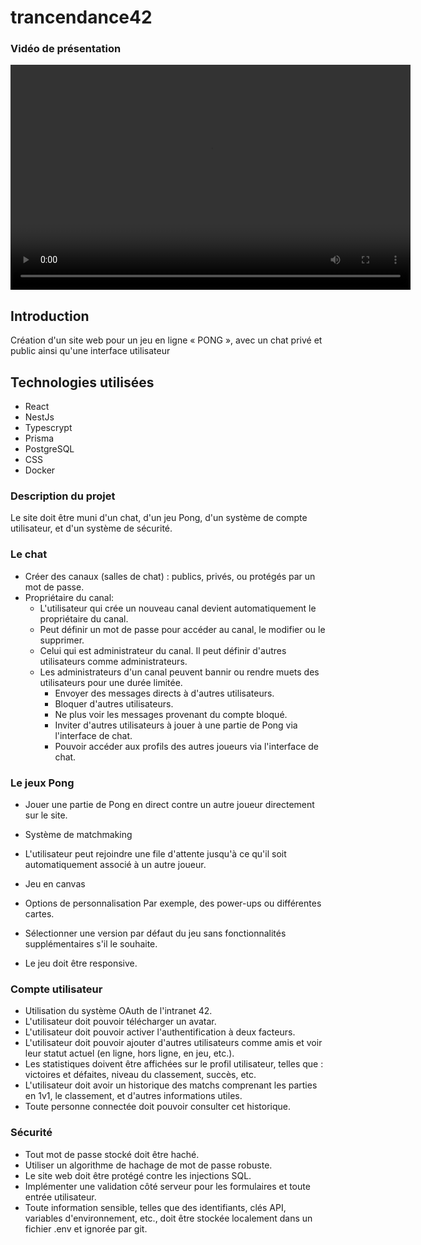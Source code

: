 # trancendance42

### Vidéo de présentation

<video width="640" height="360" controls>
  <source src="https://www.youtube.com/watch?v=GV_ROvB304o" type="video/mp4">
  Votre navigateur ne supporte pas la lecture de vidéos.
</video>

## Introduction

Création d'un site web pour un jeu en ligne « PONG », avec un chat privé et public ainsi qu'une interface utilisateur

## Technologies utilisées

- React
- NestJs
- Typescrypt
- Prisma
- PostgreSQL
- CSS
- Docker

### Description du projet

Le site doit être muni d'un chat, d'un jeu Pong, d'un système de compte utilisateur, et d'un système de sécurité.

### Le chat

- Créer des canaux (salles de chat) : publics, privés, ou protégés par un mot de passe.
- Propriétaire du canal:
  - L'utilisateur qui crée un nouveau canal devient automatiquement le propriétaire du canal.
  - Peut définir un mot de passe pour accéder au canal, le modifier ou le supprimer.
  - Celui qui est administrateur du canal. Il peut définir d'autres utilisateurs comme administrateurs.
  - Les administrateurs d'un canal peuvent bannir ou rendre muets des utilisateurs pour une durée limitée.
    - Envoyer des messages directs à d'autres utilisateurs.
    - Bloquer d'autres utilisateurs.
    - Ne plus voir les messages provenant du compte bloqué.
    - Inviter d'autres utilisateurs à jouer à une partie de Pong via l'interface de chat.
    - Pouvoir accéder aux profils des autres joueurs via l'interface de chat.

### Le jeux Pong

- Jouer une partie de Pong en direct contre un autre joueur directement sur le site.
- Système de matchmaking

- L'utilisateur peut rejoindre une file d'attente jusqu'à ce qu'il soit automatiquement associé à un autre joueur.
- Jeu en canvas
- Options de personnalisation
  Par exemple, des power-ups ou différentes cartes.
- Sélectionner une version par défaut du jeu sans fonctionnalités supplémentaires s'il le souhaite.
- Le jeu doit être responsive.

### Compte utilisateur

- Utilisation du système OAuth de l'intranet 42.
- L'utilisateur doit pouvoir télécharger un avatar.
- L'utilisateur doit pouvoir activer l'authentification à deux facteurs.
- L'utilisateur doit pouvoir ajouter d'autres utilisateurs comme amis et voir leur statut actuel (en ligne, hors ligne, en jeu, etc.).
- Les statistiques doivent être affichées sur le profil utilisateur, telles que : victoires et défaites, niveau du classement, succès, etc.
- L'utilisateur doit avoir un historique des matchs comprenant les parties en 1v1, le classement, et d'autres informations utiles.
- Toute personne connectée doit pouvoir consulter cet historique.

### Sécurité

- Tout mot de passe stocké doit être haché.
- Utiliser un algorithme de hachage de mot de passe robuste.
- Le site web doit être protégé contre les injections SQL.
- Implémenter une validation côté serveur pour les formulaires et toute entrée utilisateur.
- Toute information sensible, telles que des identifiants, clés API, variables d'environnement, etc., doit être stockée localement dans un fichier .env et ignorée par git.

